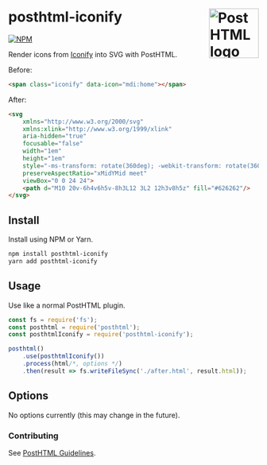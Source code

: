# posthtml-iconify <img align="right" height="100" title="PostHTML logo" src="http://posthtml.github.io/posthtml/logo.svg">

[![NPM][npm]][npm-url]

Render icons from [Iconify](https://iconify.design) into SVG with PostHTML.

Before:
```html
<span class="iconify" data-icon="mdi:home"></span>
```

After:
```html
<svg
    xmlns="http://www.w3.org/2000/svg"
    xmlns:xlink="http://www.w3.org/1999/xlink"
    aria-hidden="true" 
    focusable="false"
    width="1em" 
    height="1em" 
    style="-ms-transform: rotate(360deg); -webkit-transform: rotate(360deg); transform: rotate(360deg);" 
    preserveAspectRatio="xMidYMid meet" 
    viewBox="0 0 24 24">
    <path d="M10 20v-6h4v6h5v-8h3L12 3L2 12h3v8h5z" fill="#626262"/>
</svg>
```

## Install

Install using NPM or Yarn.

```bash
npm install posthtml-iconify
yarn add posthtml-iconify
```

## Usage

Use like a normal PostHTML plugin.

```js
const fs = require('fs');
const posthtml = require('posthtml');
const posthtmlIconify = require('posthtml-iconify');

posthtml()
    .use(posthtmlIconify())
    .process(html/*, options */)
    .then(result => fs.writeFileSync('./after.html', result.html));
```

## Options

No options currently (this may change in the future).

### Contributing

See [PostHTML Guidelines](https://github.com/posthtml/posthtml/tree/master/docs).

[npm]: https://img.shields.io/npm/v/posthtml-iconify.svg
[npm-url]: https://npmjs.com/package/posthtml-iconify
